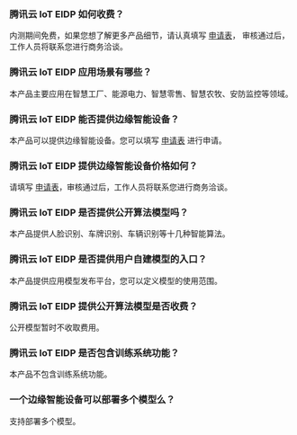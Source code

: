 ### 腾讯云 IoT EIDP 如何收费？
内测期间免费，如果您想了解更多产品细节，请认真填写 [申请表](https://cloud.tencent.com/apply/p/9elfh4qvf66)， 审核通过后，工作人员将联系您进行商务洽谈。

### 腾讯云 IoT EIDP 应用场景有哪些？
本产品主要应用在智慧工厂、能源电力、智慧零售、智慧农牧、安防监控等领域。

### 腾讯云 IoT EIDP 能否提供边缘智能设备？
本产品可以提供边缘智能设备。您可以填写 [申请表](https://cloud.tencent.com/apply/p/9elfh4qvf66) 进行申请。

### 腾讯云 IoT EIDP 提供边缘智能设备价格如何？
请填写 [申请表](https://cloud.tencent.com/apply/p/9elfh4qvf66)，审核通过后，工作人员将联系您进行商务洽谈。

### 腾讯云 IoT EIDP 是否提供公开算法模型吗？
本产品提供人脸识别、车牌识别、车辆识别等十几种智能算法。

### 腾讯云 IoT EIDP 是否提供用户自建模型的入口？
本产品提供应用模型发布平台，您可以定义模型的使用范围。

### 腾讯云 IoT EIDP 提供公开算法模型是否收费？
公开模型暂时不收取费用。

### 腾讯云 IoT EIDP 是否包含训练系统功能？
本产品不包含训练系统功能。

### 一个边缘智能设备可以部署多个模型么？
支持部署多个模型。
